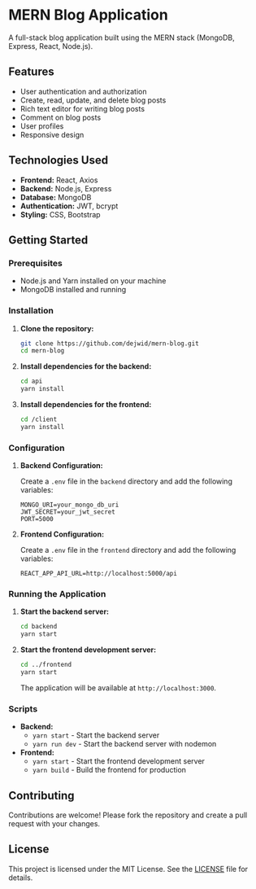 # MERN Blog Application

A full-stack blog application built using the MERN stack (MongoDB, Express, React, Node.js).

## Features

- User authentication and authorization
- Create, read, update, and delete blog posts
- Rich text editor for writing blog posts
- Comment on blog posts
- User profiles
- Responsive design

## Technologies Used

- **Frontend:** React, Axios
- **Backend:** Node.js, Express
- **Database:** MongoDB
- **Authentication:** JWT, bcrypt
- **Styling:** CSS, Bootstrap

## Getting Started

### Prerequisites

- Node.js and Yarn installed on your machine
- MongoDB installed and running

### Installation

1. **Clone the repository:**
    ```sh
    git clone https://github.com/dejwid/mern-blog.git
    cd mern-blog
    ```

2. **Install dependencies for the backend:**
    ```sh
    cd api
    yarn install
    ```

3. **Install dependencies for the frontend:**
    ```sh
    cd /client
    yarn install
    ```

### Configuration

1. **Backend Configuration:**

    Create a `.env` file in the `backend` directory and add the following variables:
    ```env
    MONGO_URI=your_mongo_db_uri
    JWT_SECRET=your_jwt_secret
    PORT=5000
    ```

2. **Frontend Configuration:**

    Create a `.env` file in the `frontend` directory and add the following variables:
    ```env
    REACT_APP_API_URL=http://localhost:5000/api
    ```

### Running the Application

1. **Start the backend server:**
    ```sh
    cd backend
    yarn start
    ```

2. **Start the frontend development server:**
    ```sh
    cd ../frontend
    yarn start
    ```

    The application will be available at `http://localhost:3000`.

### Scripts

- **Backend:**
  - `yarn start` - Start the backend server
  - `yarn run dev` - Start the backend server with nodemon
- **Frontend:**
  - `yarn start` - Start the frontend development server
  - `yarn build` - Build the frontend for production

## Contributing

Contributions are welcome! Please fork the repository and create a pull request with your changes.

## License

This project is licensed under the MIT License. See the [LICENSE](LICENSE) file for details.



